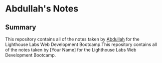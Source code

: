 # Abdullah's Notes

## Summary

This repository contains all of the notes taken by [Abdullah](https://github.com/akhan445) for the Lighthouse Labs Web Development Bootcamp.This repository contains all of the notes taken by [Your Name] for the Lighthouse Labs Web Development Bootcamp.
